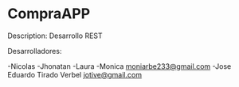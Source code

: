 # CompraAPP

Description:
Desarrollo REST


Desarrolladores:

-Nicolas <mail>
-Jhonatan <mail>
-Laura <mail>
-Monica <moniarbe233@gmail.com>
-Jose Eduardo Tirado Verbel <jotive@gmail.com>